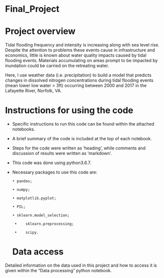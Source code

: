 # Final_Project

  # Project overview 
  
Tidal flooding frequency and intensity is increasing along with sea level rise. Despite the attention to problems these events cause in infrastructure and economics, little is known about water quality impacts caused by tidal flooding events. Materials accumulating on areas prompt to be impacted by inundation could be carried on the retreating water.

Here, I use weather data (i.e. precipitation) to build a model that predicts changes in dissolved nitrogen concentrations during tidal flooding events (mean lower low water > 3ft) occurring between 2000 and 2017 in the Lafayette River, Norfolk, VA.



  # Instructions for using the code
  
- Specific instructions to run this code can be found within the attached notebooks. 

- A brief summary of the code is included at the top of each notebook.

- Steps for the code were written as ‘heading’, while comments and discussion of results were written as ‘markdown’.

- This code was done using python3.6.7.

- Necessary packages to use this code are:
  
      •	pandas;

      •	numpy;

      •	matplotlib.pyplot;

      •	PIL;

      •	sklearn.model_selection;

       •	sklearn.preprocessing;

       •	scipy.



  # Data access 
  
Detailed information on the data used in this project and how to access it is given within the “Data processing” python notebook.

